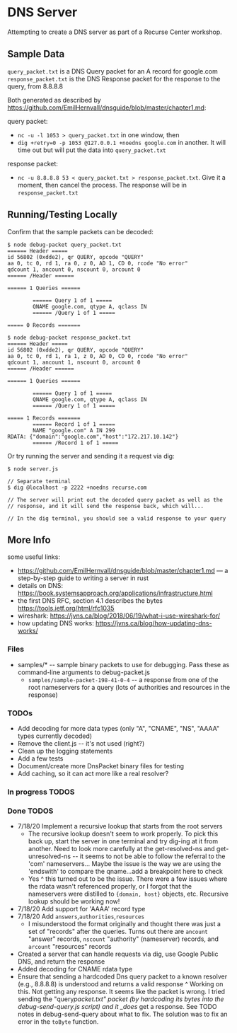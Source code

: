 # DNS Server

Attempting to create a DNS server as part of a Recurse Center workshop.

## Sample Data

`query_packet.txt` is a DNS Query packet for an A record for google.com
`response_packet.txt` is the DNS Response packet for the response to the query, from 8.8.8.8

Both generated as described by https://github.com/EmilHernvall/dnsguide/blob/master/chapter1.md:

query packet:

- `nc -u -l 1053 > query_packet.txt` in one window, then
- `dig +retry=0 -p 1053 @127.0.0.1 +noedns google.com` in another. It will time out but will put the data into `query_packet.txt`

response packet:

- `nc -u 8.8.8.8 53 < query_packet.txt > response_packet.txt`. Give it a moment, then cancel the process. The response will be in `response_packet.txt`

## Running/Testing Locally

Confirm that the sample packets can be decoded:

```
$ node debug-packet query_packet.txt
====== Header =====
id 56802 (0xdde2), qr QUERY, opcode "QUERY"
aa 0, tc 0, rd 1, ra 0, z 0, AD 1, CD 0, rcode "No error"
qdcount 1, ancount 0, nscount 0, arcount 0
====== /Header ======

====== 1 Queries ======

        ====== Query 1 of 1 =====
        QNAME google.com, qtype A, qclass IN
        ====== /Query 1 of 1 =====

===== 0 Records =======

$ node debug-packet response_packet.txt
====== Header =====
id 56802 (0xdde2), qr QUERY, opcode "QUERY"
aa 0, tc 0, rd 1, ra 1, z 0, AD 0, CD 0, rcode "No error"
qdcount 1, ancount 1, nscount 0, arcount 0
====== /Header ======

====== 1 Queries ======

        ====== Query 1 of 1 =====
        QNAME google.com, qtype A, qclass IN
        ====== /Query 1 of 1 =====

===== 1 Records =======
        ====== Record 1 of 1 =====
        NAME "google.com" A IN 299
RDATA: {"domain":"google.com","host":"172.217.10.142"}
        ====== /Record 1 of 1 =====
```

Or try running the server and sending it a request via dig:

```
$ node server.js

// Separate terminal
$ dig @localhost -p 2222 +noedns recurse.com

// The server will print out the decoded query packet as well as the
// response, and it will send the response back, which will...

// In the dig terminal, you should see a valid response to your query
```

## More Info

some useful links:

- https://github.com/EmilHernvall/dnsguide/blob/master/chapter1.md — a step-by-step guide to writing a server in rust
- details on DNS: https://book.systemsapproach.org/applications/infrastructure.html
- the first DNS RFC, section 4.1 describes the bytes https://tools.ietf.org/html/rfc1035
- wireshark: https://jvns.ca/blog/2018/06/19/what-i-use-wireshark-for/
- how updating DNS works: https://jvns.ca/blog/how-updating-dns-works/

### Files

- samples/\* -- sample binary packets to use for debugging.
  Pass these as command-line arguments to debug-packet.js
  - `samples/sample-packet-198-41-0-4` -- a response from one of the root nameservers for a query (lots of authorities and resources in the response)

### TODOs

- Add decoding for more data types (only "A", "CNAME", "NS", "AAAA" types currently decoded)
- Remove the client.js -- it's not used (right?)
- Clean up the logging statements
- Add a few tests
- Document/create more DnsPacket binary files for testing
- Add caching, so it can act more like a real resolver?

### In progress TODOS

### Done TODOS

- 7/18/20 Implement a recursive lookup that starts from the root servers
  - The recursive lookup doesn't seem to work properly. To pick this back up, start the server in one terminal and try dig-ing at it from another. Need to look
    more carefully at the get-resolved-ns and get-unresolved-ns -- it seems to not be able to follow the referral to the 'com' nameservers... Maybe the issue is the way we are using the 'endswith' to compare the qname...add a breakpoint here to check
  - Yes ^ this turned out to be the issue. There were a few issues where the rdata wasn't referenced properly, or I forgot that the nameservers were distilled to `{domain, host}` objects, etc. Recursive lookup should be working now!
- 7/18/20 Add support for 'AAAA' record type
- 7/18/20 Add `answers`,`authorities`,`resources`
  - I misunderstood the format originally and thought there was just a set of "records" after the queries.
    Turns out there are `ancount` "answer" records, `nscount` "authority" (nameserver) records, and `arcount` "resources" records
- Created a server that can handle requests via dig, use Google Public DNS, and return the response
- Added decoding for CNAME rdata type
- Ensure that sending a hardcoded Dns query packet to a known resolver (e.g., 8.8.8.8) is understood and returns a valid response
  ^ Working on this. Not getting any response. It seems like the packet is wrong.
  I tried sending the "query*packet.txt" packet (by hardcoding its bytes into the debug-send-query.js script) and it \_does*
  get a response. See TODO notes in debug-send-query about what to fix.
  The solution was to fix an error in the `toByte` function.
